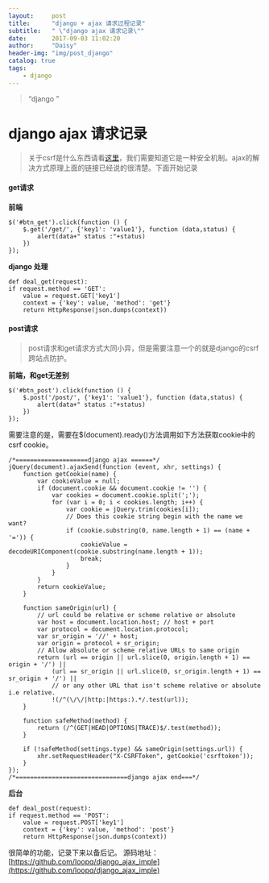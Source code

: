 ```yaml
---
layout:     post
title:      "django + ajax 请求过程记录"
subtitle:   " \"django ajax 请求记录\""
date:       2017-09-03 11:02:20
author:     "Daisy"
header-img: "img/post_django"
catalog: true
tags:
    - django
---
```


> “django ”

# django ajax 请求记录 #

> 关于csrf是什么东西请看[这里](http://www.jianshu.com/p/8ae7d3734381)，我们需要知道它是一种安全机制。ajax的解决方式原理上面的链接已经说的很清楚。下面开始记录

#### get请求 ####
**前端**

	$('#btn_get').click(function () {
        $.get('/get/', {'key1': 'value1'}, function (data,status) {
            alert(data+" status :"+status)
        })
    });

**django 处理**

    def deal_get(request):
    if request.method == 'GET':
        value = request.GET['key1']
        context = {'key': value, 'method': 'get'}
        return HttpResponse(json.dumps(context))


#### post请求 ####
> post请求和get请求方式大同小异，但是需要注意一个的就是django的csrf跨站点防护。

**前端，和get无差别**

	$('#btn_post').click(function () {
        $.post('/post/', {'key1': 'value1'}, function (data,status) {
            alert(data+" status :"+status)
        })
    });

需要注意的是，需要在$(document).ready()方法调用如下方法获取cookie中的csrf cookie。

    /*====================django ajax ======*/
	jQuery(document).ajaxSend(function (event, xhr, settings) {
	    function getCookie(name) {
	        var cookieValue = null;
	        if (document.cookie && document.cookie != '') {
	            var cookies = document.cookie.split(';');
	            for (var i = 0; i < cookies.length; i++) {
	                var cookie = jQuery.trim(cookies[i]);
	                // Does this cookie string begin with the name we want?
	                if (cookie.substring(0, name.length + 1) == (name + '=')) {
	                    cookieValue = decodeURIComponent(cookie.substring(name.length + 1));
	                    break;
	                }
	            }
	        }
	        return cookieValue;
	    }
	
	    function sameOrigin(url) {
	        // url could be relative or scheme relative or absolute
	        var host = document.location.host; // host + port
	        var protocol = document.location.protocol;
	        var sr_origin = '//' + host;
	        var origin = protocol + sr_origin;
	        // Allow absolute or scheme relative URLs to same origin
	        return (url == origin || url.slice(0, origin.length + 1) == origin + '/') ||
	            (url == sr_origin || url.slice(0, sr_origin.length + 1) == sr_origin + '/') ||
	            // or any other URL that isn't scheme relative or absolute i.e relative.
	            !(/^(\/\/|http:|https:).*/.test(url));
	    }
	
	    function safeMethod(method) {
	        return (/^(GET|HEAD|OPTIONS|TRACE)$/.test(method));
	    }
	
	    if (!safeMethod(settings.type) && sameOrigin(settings.url)) {
	        xhr.setRequestHeader("X-CSRFToken", getCookie('csrftoken'));
	    }
	});
	/*===============================django ajax end===*/

**后台**

    def deal_post(request):
    if request.method == 'POST':
        value = request.POST['key1']
        context = {'key': value, 'method': 'post'}
        return HttpResponse(json.dumps(context))

很简单的功能，记录下来以备后记。
源码地址：[https://github.com/loopq/django_ajax_imple](https://github.com/loopq/django_ajax_imple)

